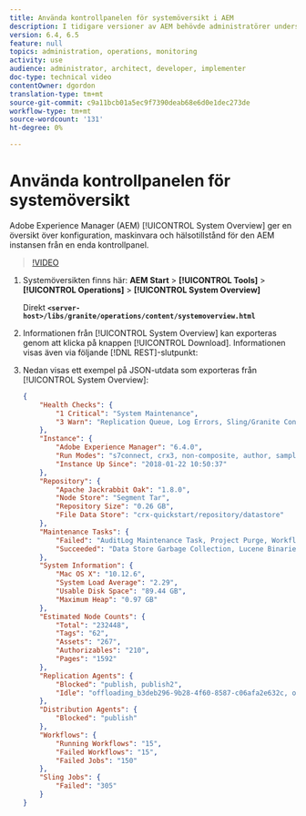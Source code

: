 ```yaml
---
title: Använda kontrollpanelen för systemöversikt i AEM
description: I tidigare versioner av AEM behövde administratörer undersöka flera olika platser för att få en fullständig bild av den AEM instansen. Syftet med systemöversikten är att lösa detta genom att tillhandahålla en översikt över konfiguration, maskinvara och hälsa för den AEM instansen från en enda kontrollpanel.
version: 6.4, 6.5
feature: null
topics: administration, operations, monitoring
activity: use
audience: administrator, architect, developer, implementer
doc-type: technical video
contentOwner: dgordon
translation-type: tm+mt
source-git-commit: c9a11bcb01a5ec9f7390deab68e6d0e1dec273de
workflow-type: tm+mt
source-wordcount: '131'
ht-degree: 0%

---
```



# Använda kontrollpanelen för systemöversikt

Adobe Experience Manager (AEM) [!UICONTROL System Overview] ger en översikt över konfiguration, maskinvara och hälsotillstånd för den AEM instansen från en enda kontrollpanel.

>[!VIDEO](https://video.tv.adobe.com/v/21340?quality=12&learn=on)

1. Systemöversikten finns här: **AEM Start** > **[!UICONTROL Tools]** > **[!UICONTROL Operations]** > **[!UICONTROL System Overview]**

   Direkt **`<server-host>/libs/granite/operations/content/systemoverview.html`**

1. Informationen från [!UICONTROL System Overview] kan exporteras genom att klicka på knappen [!UICONTROL Download]. Informationen visas även via följande [!DNL REST]-slutpunkt:
1. Nedan visas ett exempel på JSON-utdata som exporteras från [!UICONTROL System Overview]:

   ```json
   {
       "Health Checks": {
           "1 Critical": "System Maintenance",
           "3 Warn": "Replication Queue, Log Errors, Sling/Granite Content Access Check"
       },
       "Instance": {
           "Adobe Experience Manager": "6.4.0",
           "Run Modes": "s7connect, crx3, non-composite, author, samplecontent, crx3tar",
           "Instance Up Since": "2018-01-22 10:50:37"
       },
       "Repository": {
           "Apache Jackrabbit Oak": "1.8.0",
           "Node Store": "Segment Tar",
           "Repository Size": "0.26 GB",
           "File Data Store": "crx-quickstart/repository/datastore"
       },
       "Maintenance Tasks": {
           "Failed": "AuditLog Maintenance Task, Project Purge, Workflow Purge",
           "Succeeded": "Data Store Garbage Collection, Lucene Binaries Cleanup, Revision Clean Up, Version Purge, Purge of ad-hoc tasks"
       },
       "System Information": {
           "Mac OS X": "10.12.6",
           "System Load Average": "2.29",
           "Usable Disk Space": "89.44 GB",
           "Maximum Heap": "0.97 GB"
       },
       "Estimated Node Counts": {
           "Total": "232448",
           "Tags": "62",
           "Assets": "267",
           "Authorizables": "210",
           "Pages": "1592"
       },
       "Replication Agents": {
           "Blocked": "publish, publish2",
           "Idle": "offloading_b3deb296-9b28-4f60-8587-c06afa2e632c, offloading_outbox, offloading_reverse_b3deb296-9b28-4f60-8587-c06afa2e632c, publish_reverse, scene7, screens, screens2, test_and_target"
       },
       "Distribution Agents": {
           "Blocked": "publish"
       },
       "Workflows": {
           "Running Workflows": "15",
           "Failed Workflows": "15",
           "Failed Jobs": "150"
       },
       "Sling Jobs": {
           "Failed": "305"
       }
   }
   ```
